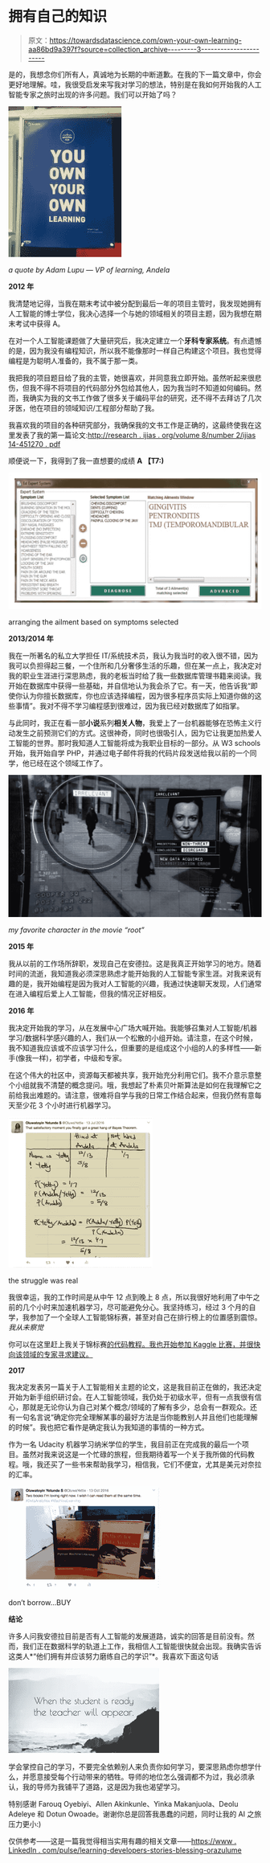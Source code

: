 # 拥有自己的知识

> 原文：<https://towardsdatascience.com/own-your-own-learning-aa86bd9a397f?source=collection_archive---------3----------------------->

是的，我想念你们所有人，真诚地为长期的中断道歉。在我的下一篇文章中，你会更好地理解。哇，我很受启发来写我对学习的想法，特别是在我如何开始我的人工智能专家之旅时出现的许多问题。我们可以开始了吗？

![](img/61bd9a87acf1748689431a7adb97d611.png)

*a quote by Adam Lupu — VP of learning, Andela*

**2012 年**

我清楚地记得，当我在期末考试中被分配到最后一年的项目主管时，我发现她拥有人工智能的博士学位，我决心选择一个与她的领域相关的项目主题，因为我想在期末考试中获得 A。

在对一个人工智能课题做了大量研究后，我决定建立一个**牙科专家系统**。有点遗憾的是，因为我没有编程知识，所以我不能像那时一样自己构建这个项目。我也觉得编程是为聪明人准备的，我不属于那一类。

我把我的项目题目给了我的主管，她很喜欢，并同意我立即开始。虽然听起来很悲伤，但我不得不将项目的代码部分外包给其他人，因为我当时不知道如何编码。然而，我确实为我的文书工作做了很多关于编码平台的研究，还不得不去拜访了几次牙医，他在项目的领域知识/工程部分帮助了我。

我喜欢我的项目的各种研究部分，我确保我的文书工作是正确的，这最终使我在这里发表了我的第一篇论文:[http://research . ijias . org/volume 8/number 2/ijias 14-451270 . pdf](http://research.ijais.org/volume8/number2/ijais14-451270.pdf.)

顺便说一下，我得到了我一直想要的成绩 **A 【T7:)**

![](img/cba3bc22003c4ff9aeb68913bd7f7d7f.png)

arranging the ailment based on symptoms selected

**2013/2014 年**

我在一所著名的私立大学担任 IT/系统技术员，我认为我当时的收入很不错，因为我可以负担得起三餐，一个住所和几分奢侈生活的乐趣，但在某一点上，我决定对我的职业生涯进行深思熟虑，我的老板当时给了我一些数据库管理书籍来阅读。我开始在数据库中获得一些基础，并自信地认为我会杀了它。有一天，他告诉我“即使你认为你擅长数据库，你也应该选择编程，因为很多程序员实际上知道你做的这些事情”。我对不得不学习编程感到很难过，因为我已经对数据库了如指掌。

与此同时，我正在看一部**小说**系列**相关人物**，我爱上了一台机器能够在恐怖主义行动发生之前预测它们的方式。这很神奇，同时也很吸引人，因为它让我更加热爱人工智能的世界。那时我知道人工智能将成为我职业目标的一部分。从 W3 schools 开始，我开始自学 PHP，并通过电子邮件将我的代码片段发送给我以前的一个同学，他已经在这个领域工作了。

![](img/3eb18ebf0b0dc7c76daa23c7de5e893c.png)

*my favorite character in the movie “root”*

**2015 年**

我从以前的工作场所辞职，发现自己在安德拉。这是我真正开始学习的地方。随着时间的流逝，我知道我必须深思熟虑才能开始我的人工智能专家生涯。对我来说有趣的是，我开始编程是因为我对人工智能的兴趣，我通过快速聊天发现，人们通常在进入编程后爱上人工智能，但我的情况正好相反。

**2016 年**

我决定开始我的学习，从在发展中心广场大喊开始。我能够召集对人工智能/机器学习/数据科学感兴趣的人，我们从一个松散的小组开始。请注意，在这个时候，我不知道我应该或不应该学习什么，但重要的是组成这个小组的人的多样性——新手(像我一样)，初学者，中级和专家。

在这个伟大的社区中，资源每天都被共享，我开始充分利用它们。我不介意示意整个小组就我不清楚的概念提问。哦，我想起了朴素贝叶斯算法是如何在我理解它之前给我出难题的。请注意，很难将自学与我的日常工作结合起来，但我仍然有意每天至少花 3 个小时进行机器学习。

![](img/551a0aeb870a70c429d655e3281e2e5d.png)

the struggle was real

我很幸运，我的工作时间是从中午 12 点到晚上 8 点，所以我很好地利用了中午之前的几个小时来加速机器学习，尽可能避免分心。我坚持练习，经过 3 个月的自学，我参加了一个全球人工智能锦标赛，甚至对自己在排行榜上的位置感到震惊。*我从未察觉*

你可以在这里赶上我关于锦标赛[的代码教程。我也开始参加 Kaggle 比赛，并很快向该领域的专家寻求建议。](https://medium.com/@Yettie/how-i-predicted-the-stock-market-at-numerai-ml-tournament-6f74e1c8809e)

**2017**

我决定发表另一篇关于人工智能相关主题的论文，这是我目前正在做的，我还决定开始为新手组织研讨会。在人工智能领域，我仍处于初级水平，但有一点我很有信心，那就是无论你认为自己对某个概念/领域的了解有多少，总会有一群观众。还有一句名言说“确定你完全理解某事的最好方法是当你能教别人并且他们也能理解的时候”。我也把它看作是确定我认为我知道的事情的一种方式。

作为一名 Udacity 机器学习纳米学位的学生，我目前正在完成我的最后一个项目。虽然对我来说这是一个忙碌的旅程，但我期待着写一个关于我所做的代码教程。哦，我还买了一些书来帮助我学习，相信我，它们不便宜，尤其是美元对奈拉的汇率。

![](img/3fd354fecbb8ea5870960f6dcc9a5dcf.png)

don’t borrow…BUY

**结论**

许多人问我安德拉目前是否有人工智能的发展道路，诚实的回答是目前没有。然而，我们正在数据科学的轨道上工作，我相信人工智能很快就会出现。我确实告诉这类人*“他们拥有并应该努力磨练自己的学识”*。我喜欢下面这句话

![](img/fb921fe159d73db8691d45659fb4c691.png)

学会掌控自己的学习，不要完全依赖别人来负责你如何学习，要深思熟虑你想学什么，并愿意接受每个行动带来的牺牲。导师的地位怎么强调都不为过，我必须承认，我的导师为我铺平了道路，这是因为我也渴望学习。

特别感谢 Farouq Oyebiyi、Allen Akinkunle、Yinka Makanjuola、Deolu Adeleye 和 Dotun Owoade。谢谢你总是回答我愚蠢的问题，同时让我的 AI 之旅压力更小:)

仅供参考——这是一篇我觉得相当实用有趣的相关文章——[https://www . LinkedIn . com/pulse/learning-developers-stories-blessing-orazulume](https://www.linkedin.com/pulse/learning-developers-stories-blessing-orazulume)